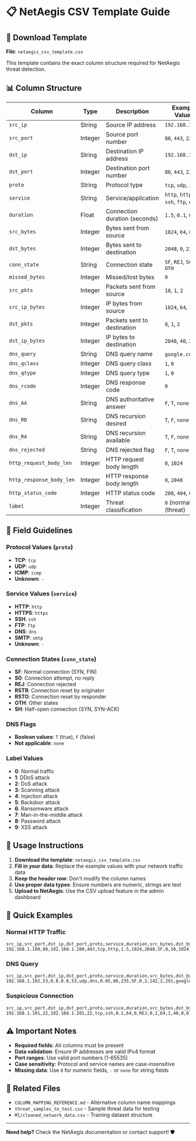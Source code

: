 # 📋 NetAegis CSV Template Guide

## 🎯 Download Template
**File**: `netaegis_csv_template.csv`

This template contains the exact column structure required for NetAegis threat detection.

## 📊 Column Structure

| Column | Type | Description | Example Values |
|--------|------|-------------|----------------|
| `src_ip` | String | Source IP address | `192.168.1.100` |
| `src_port` | Integer | Source port number | `80`, `443`, `22` |
| `dst_ip` | String | Destination IP address | `192.168.1.200` |
| `dst_port` | Integer | Destination port number | `80`, `443`, `22` |
| `proto` | String | Protocol type | `tcp`, `udp`, `icmp` |
| `service` | String | Service/application | `http`, `https`, `ssh`, `ftp`, `dns` |
| `duration` | Float | Connection duration (seconds) | `1.5`, `0.1`, `0.05` |
| `src_bytes` | Integer | Bytes sent from source | `1024`, `64`, `86` |
| `dst_bytes` | Integer | Bytes sent to destination | `2048`, `0`, `235` |
| `conn_state` | String | Connection state | `SF`, `REJ`, `S0`, `OTH` |
| `missed_bytes` | Integer | Missed/lost bytes | `0` |
| `src_pkts` | Integer | Packets sent from source | `10`, `1`, `2` |
| `src_ip_bytes` | Integer | IP bytes from source | `1024`, `64`, `142` |
| `dst_pkts` | Integer | Packets sent to destination | `8`, `1`, `2` |
| `dst_ip_bytes` | Integer | IP bytes to destination | `2048`, `40`, `291` |
| `dns_query` | String | DNS query name | `google.com`, `0` |
| `dns_qclass` | Integer | DNS query class | `1`, `0` |
| `dns_qtype` | Integer | DNS query type | `1`, `0` |
| `dns_rcode` | Integer | DNS response code | `0` |
| `dns_AA` | String | DNS authoritative answer | `F`, `T`, `none` |
| `dns_RD` | String | DNS recursion desired | `T`, `F`, `none` |
| `dns_RA` | String | DNS recursion available | `T`, `F`, `none` |
| `dns_rejected` | String | DNS rejected flag | `F`, `T`, `none` |
| `http_request_body_len` | Integer | HTTP request body length | `0`, `1024` |
| `http_response_body_len` | Integer | HTTP response body length | `0`, `2048` |
| `http_status_code` | Integer | HTTP status code | `200`, `404`, `0` |
| `label` | Integer | Threat classification | `0` (normal), `1` (threat) |

## 🔧 Field Guidelines

### Protocol Values (`proto`)
- **TCP**: `tcp`
- **UDP**: `udp`
- **ICMP**: `icmp`
- **Unknown**: `-`

### Service Values (`service`)
- **HTTP**: `http`
- **HTTPS**: `https`
- **SSH**: `ssh`
- **FTP**: `ftp`
- **DNS**: `dns`
- **SMTP**: `smtp`
- **Unknown**: `-`

### Connection States (`conn_state`)
- **SF**: Normal connection (SYN, FIN)
- **S0**: Connection attempt, no reply
- **REJ**: Connection rejected
- **RSTR**: Connection reset by originator
- **RSTO**: Connection reset by responder
- **OTH**: Other states
- **SH**: Half-open connection (SYN, SYN-ACK)

### DNS Flags
- **Boolean values**: `T` (true), `F` (false)
- **Not applicable**: `none`

### Label Values
- **0**: Normal traffic
- **1**: DDoS attack
- **2**: DoS attack
- **3**: Scanning attack
- **4**: Injection attack
- **5**: Backdoor attack
- **6**: Ransomware attack
- **7**: Man-in-the-middle attack
- **8**: Password attack
- **9**: XSS attack

## 📝 Usage Instructions

1. **Download the template**: `netaegis_csv_template.csv`
2. **Fill in your data**: Replace the example values with your network traffic data
3. **Keep the header row**: Don't modify the column names
4. **Use proper data types**: Ensure numbers are numeric, strings are text
5. **Upload to NetAegis**: Use the CSV upload feature in the admin dashboard

## 🚀 Quick Examples

### Normal HTTP Traffic
```csv
src_ip,src_port,dst_ip,dst_port,proto,service,duration,src_bytes,dst_bytes,conn_state,missed_bytes,src_pkts,src_ip_bytes,dst_pkts,dst_ip_bytes,dns_query,dns_qclass,dns_qtype,dns_rcode,dns_AA,dns_RD,dns_RA,dns_rejected,http_request_body_len,http_response_body_len,http_status_code,label
192.168.1.100,80,192.168.1.200,443,tcp,http,1.5,1024,2048,SF,0,10,1024,8,2048,0,0,0,0,none,none,none,none,0,0,200,0
```

### DNS Query
```csv
src_ip,src_port,dst_ip,dst_port,proto,service,duration,src_bytes,dst_bytes,conn_state,missed_bytes,src_pkts,src_ip_bytes,dst_pkts,dst_ip_bytes,dns_query,dns_qclass,dns_qtype,dns_rcode,dns_AA,dns_RD,dns_RA,dns_rejected,http_request_body_len,http_response_body_len,http_status_code,label
192.168.1.102,53,8.8.8.8,53,udp,dns,0.05,86,235,SF,0,2,142,2,291,google.com,1,1,0,F,T,T,F,0,0,0,0
```

### Suspicious Connection
```csv
src_ip,src_port,dst_ip,dst_port,proto,service,duration,src_bytes,dst_bytes,conn_state,missed_bytes,src_pkts,src_ip_bytes,dst_pkts,dst_ip_bytes,dns_query,dns_qclass,dns_qtype,dns_rcode,dns_AA,dns_RD,dns_RA,dns_rejected,http_request_body_len,http_response_body_len,http_status_code,label
192.168.1.101,22,192.168.1.201,22,tcp,ssh,0.1,64,0,REJ,0,1,64,1,40,0,0,0,0,none,none,none,none,0,0,0,1
```

## ⚠️ Important Notes

- **Required fields**: All columns must be present
- **Data validation**: Ensure IP addresses are valid IPv4 format
- **Port ranges**: Use valid port numbers (1-65535)
- **Case sensitivity**: Protocol and service names are case-insensitive
- **Missing data**: Use `0` for numeric fields, `-` or `none` for string fields

## 🔗 Related Files

- `COLUMN_MAPPING_REFERENCE.md` - Alternative column name mappings
- `threat_samples_to_test.csv` - Sample threat data for testing
- `Ml/cleaned_network_data.csv` - Training dataset structure

---

**Need help?** Check the NetAegis documentation or contact support! 🛡️ 